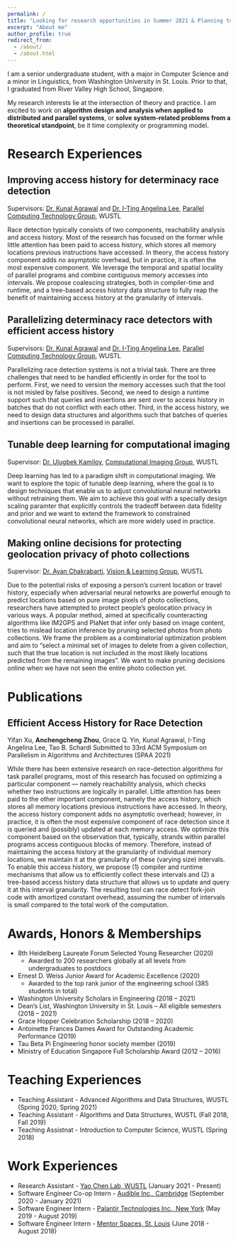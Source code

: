 ```yaml
---
permalink: /
title: "Looking for research opportunities in Summer 2021 & Planning to attend graduate school in Fall 2022"
excerpt: "About me"
author_profile: true
redirect_from: 
  - /about/
  - /about.html
---
```





I am a senior undergraduate student, with a major in Computer Science and a minor in Linguistics, from Washington University in St. Louis. Prior to that, I graduated from River Valley High School, Singapore.

My research interests lie at the intersection of theory and practice. I am excited to work on **algorithm design and analysis when applied to distributed and parallel systems**, or **solve system-related problems from a theoretical standpoint**, be it time complexity or programming model.




Research Experiences
======

Improving access history for determinacy race detection
------
Supervisors: [Dr. Kunal Agrawal](https://www.cse.wustl.edu/~kunal/) and [Dr. I-Ting Angelina Lee](https://www.cse.wustl.edu/~angelee/home_page/), [Parallel Computing Technology Group](http://parallel.cse.wustl.edu/index.html), WUSTL

Race detection typically consists of two components, reachability analysis and access history. Most of the research
has focused on the former while little attention has been paid to access history, which stores all memory locations previous instructions have
accessed. In theory, the access history component adds no asymptotic overhead, but in practice, it is often the most expensive component. 
We leverage the temporal and spatial locality of parallel programs and combine contiguous memory accesses into intervals. 
We propose coalescing strategies, both in compiler-time and runtime, and a tree-based access history data structure to fully reap the benefit
of maintaining access history at the granularity of intervals.


Parallelizing determinacy race detectors with efficient access history
------
Supervisors: [Dr. Kunal Agrawal](https://www.cse.wustl.edu/~kunal/) and [Dr. I-Ting Angelina Lee](https://www.cse.wustl.edu/~angelee/home_page/), [Parallel Computing Technology Group](http://parallel.cse.wustl.edu/index.html), WUSTL

Parallelizing race detection systems is not a trivial task. There are three challenges that need to be handled efficiently in order for the tool to perform. First, we need to version the memory accesses such that the tool is not misled by false positives. Second, we need to design a runtime support such that queries and insertions are sent over to access history in batches that do not conflict with each other. Third, in the access history, we need to design data structures and algorithms such that batches of queries and insertions can be processed in parallel.


Tunable deep learning for computational imaging
------
Supervisor: [Dr. Ulugbek Kamilov](https://cigroup.wustl.edu/ulugbek-s-kamilov/), [Computational Imaging Group](https://cigroup.wustl.edu/), WUSTL

Deep learning has led to a paradigm shift in computational imaging. We want to explore the topic of tunable deep learning, where the goal is to design techniques that enable us to adjust convolutional neural networks without retraining them. We aim to achieve this goal with a specially design scaling paramter that explicitly controls the tradeoff between data fidelity and prior and we want to extend the framework to constrained convolutional neural networks, which are more widely used in practice.


Making online decisions for protecting geolocation privacy of photo collections
------
Supervisor: [Dr. Ayan Chakrabarti](https://projects.ayanc.org/), [Vision & Learning Group](https://vlg.seas.wustl.edu/), WUSTL

Due to the potential risks of exposing a person’s current location or travel history,
especially when adversarial neural netowrks are powerful enough to predict locations based on pure image pixels of photo collections, researchers have attempted
to protect people’s geolocation privacy in various ways. A popular method, aimed at specifically counteracting
algorithms like IM2GPS and PlaNet that infer only based on image content, tries to mislead location inference by pruning selected photos from photo collections. We frame the problem as a combinatorial optimization problem and aim to “select a minimal set of
images to delete from a given collection, such that the true location is not included in the most
likely locations predicted from the remaining images”. We want to make pruning decisions online when we have not seen the entire photo collection yet.


Publications
======

Efficient Access History for Race Detection
------
Yifan Xu, **Anchengcheng Zhou**, Grace Q. Yin, Kunal Agrawal, I-Ting Angelina Lee, Tao B. Schardl 
Submitted to 33rd ACM Symposium on Parallelism in Algorithms and Architectures (SPAA 2021)

While there has been extensive research on race-detection
algorithms for task parallel programs, most of this research
has focused on optimizing a particular component — namely
reachability analysis, which checks whether two instructions
are logically in parallel. Little attention has been paid to
the other important component, namely the access history,
which stores all memory locations previous instructions have
accessed. In theory, the access history component adds no asymptotic
overhead; however, in practice, it is often the most
expensive component of race detection since it is queried and
(possibly) updated at each memory access. We optimize this
component based on the observation that, typically, strands
within parallel programs access contiguous blocks of memory.
Therefore, instead of maintaining the access history at
the granularity of individual memory locations, we maintain
it at the granularity of these (varying size) intervals. To enable
this access history, we propose (1) compiler and runtime
mechanisms that allow us to efficiently collect these intervals
and (2) a tree-based access history data structure that
allows us to update and query it at this interval granularity.
The resulting tool can race detect fork-join code with amortized
constant overhead, assuming the number of intervals
is small compared to the total work of the computation.



Awards, Honors & Memberships
======
* 8th Heidelberg Laureate Forum Selected Young Researcher (2020)
  * Awarded to 200 researchers globally at all levels from undergraduates to postdocs
* Ernest D. Weiss Junior Award for Academic Excellence (2020)
  * Awarded to the top rank junior of the engineering school (385 students in total)
* Washington University Scholars in Engineering (2018 – 2021)
* Dean’s List, Washington University in St. Louis – All eligible semesters (2018 – 2021)
* Grace Hopper Celebration Scholarship (2018 – 2020)
*	Antoinette Frances Dames Award for Outstanding Academic Performance (2019)
*	Tau Beta Pi Engineering honor society member (2019)
*	Ministry of Education Singapore Full Scholarship Award (2012 – 2016)



Teaching Experiences
======

* Teaching Assistant - Advanced Algorithms and Data Structures, WUSTL (Spring 2020, Spring 2021)
* Teaching Assistant - Algorithms and Data Structures, WUSTL (Fall 2018, Fall 2019)
* Teaching Assistnat - Introduction to Computer Science, WUSTL (Spring 2018)


Work Experiences
======

* Research Assistant - [Yao Chen Lab, WUSTL](https://sites.wustl.edu/yaochenlab/) (January 2021 - Present)
* Software Engineer Co-op Intern - [Audible Inc., Cambridge](https://www.audible.com/) (September 2020 - January 2021)
* Software Engineer Intern - [Palantir Technologies Inc., New York](https://www.palantir.com/) (May 2019 - August 2019)
* Software Engineer Intern - [Mentor Spaces, St. Louis](https://www.mentorspaces.com/) (June 2018 - August 2018)

